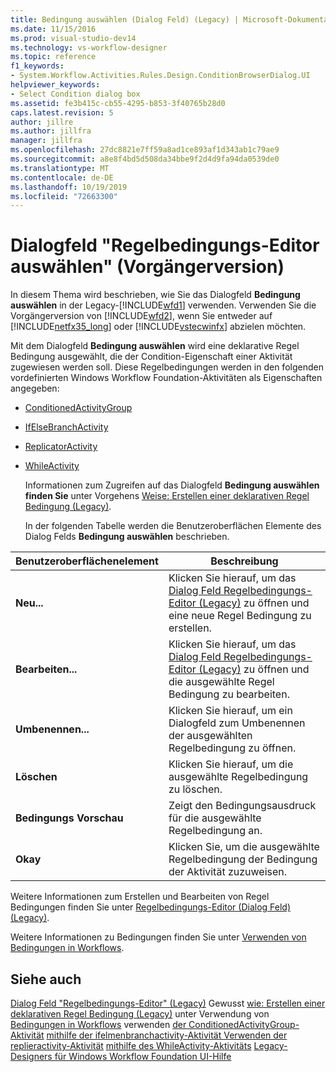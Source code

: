 ```yaml
---
title: Bedingung auswählen (Dialog Feld) (Legacy) | Microsoft-Dokumentation
ms.date: 11/15/2016
ms.prod: visual-studio-dev14
ms.technology: vs-workflow-designer
ms.topic: reference
f1_keywords:
- System.Workflow.Activities.Rules.Design.ConditionBrowserDialog.UI
helpviewer_keywords:
- Select Condition dialog box
ms.assetid: fe3b415c-cb55-4295-b853-3f40765b28d0
caps.latest.revision: 5
author: jillre
ms.author: jillfra
manager: jillfra
ms.openlocfilehash: 27dc8821e7ff59a8ad1ce893af1d343ab1c79ae9
ms.sourcegitcommit: a8e8f4bd5d508da34bbe9f2d4d9fa94da0539de0
ms.translationtype: MT
ms.contentlocale: de-DE
ms.lasthandoff: 10/19/2019
ms.locfileid: "72663300"
---
```

# <a name="select-condition-dialog-box-legacy"></a>Dialogfeld "Regelbedingungs-Editor auswählen" (Vorgängerversion)
In diesem Thema wird beschrieben, wie Sie das Dialogfeld **Bedingung auswählen** in der Legacy-[!INCLUDE[wfd1](../includes/wfd1-md.md)] verwenden. Verwenden Sie die Vorgängerversion von [!INCLUDE[wfd2](../includes/wfd2-md.md)], wenn Sie entweder auf [!INCLUDE[netfx35_long](../includes/netfx35-long-md.md)] oder [!INCLUDE[vstecwinfx](../includes/vstecwinfx-md.md)] abzielen möchten.

 Mit dem Dialogfeld **Bedingung auswählen** wird eine deklarative Regel Bedingung ausgewählt, die der Condition-Eigenschaft einer Aktivität zugewiesen werden soll. Diese Regelbedingungen werden in den folgenden vordefinierten Windows Workflow Foundation-Aktivitäten als Eigenschaften angegeben:

- [ConditionedActivityGroup](http://go.microsoft.com/fwlink?LinkID=65017)

- [IfElseBranchActivity](http://go.microsoft.com/fwlink?LinkID=65034)

- [ReplicatorActivity](http://go.microsoft.com/fwlink?LinkID=65039)

- [WhileActivity](http://go.microsoft.com/fwlink?LinkID=65049)

  Informationen zum Zugreifen auf das Dialogfeld **Bedingung auswählen finden Sie** unter Vorgehens [Weise: Erstellen einer deklarativen Regel Bedingung (Legacy)](../workflow-designer/how-to-create-a-declarative-rule-condition-legacy.md).

  In der folgenden Tabelle werden die Benutzeroberflächen Elemente des Dialog Felds **Bedingung auswählen** beschrieben.

|Benutzeroberflächenelement|Beschreibung|
|----------------|-----------------|
|**Neu...**|Klicken Sie hierauf, um das [Dialog Feld Regelbedingungs-Editor (Legacy)](../workflow-designer/rule-condition-editor-dialog-box-legacy.md) zu öffnen und eine neue Regel Bedingung zu erstellen.|
|**Bearbeiten...**|Klicken Sie hierauf, um das [Dialog Feld Regelbedingungs-Editor (Legacy)](../workflow-designer/rule-condition-editor-dialog-box-legacy.md) zu öffnen und die ausgewählte Regel Bedingung zu bearbeiten.|
|**Umbenennen...**|Klicken Sie hierauf, um ein Dialogfeld zum Umbenennen der ausgewählten Regelbedingung zu öffnen.|
|**Löschen**|Klicken Sie hierauf, um die ausgewählte Regelbedingung zu löschen.|
|**Bedingungs Vorschau**|Zeigt den Bedingungsausdruck für die ausgewählte Regelbedingung an.|
|**Okay**|Klicken Sie, um die ausgewählte Regelbedingung der Bedingung der Aktivität zuzuweisen.|

 Weitere Informationen zum Erstellen und Bearbeiten von Regel Bedingungen finden Sie unter [Regelbedingungs-Editor (Dialog Feld) (Legacy)](../workflow-designer/rule-condition-editor-dialog-box-legacy.md).

 Weitere Informationen zu Bedingungen finden Sie unter [Verwenden von Bedingungen in Workflows](http://go.microsoft.com/fwlink?LinkID=65009).

## <a name="see-also"></a>Siehe auch
 [Dialog Feld "Regelbedingungs-Editor" (Legacy)](../workflow-designer/rule-condition-editor-dialog-box-legacy.md) Gewusst [wie: Erstellen einer deklarativen Regel Bedingung (Legacy)](../workflow-designer/how-to-create-a-declarative-rule-condition-legacy.md) unter Verwendung von [Bedingungen in Workflows](http://go.microsoft.com/fwlink?LinkID=65009) verwenden [der ConditionedActivityGroup-Aktivität](http://go.microsoft.com/fwlink?LinkID=65066) [mithilfe der ifelmenbranchactivity-Aktivität ](http://go.microsoft.com/fwlink?LinkID=65075) [Verwenden der replieractivity-Aktivität](http://go.microsoft.com/fwlink?LinkID=65080) [mithilfe des WhileActivity-Aktivitäts](http://go.microsoft.com/fwlink?LinkID=65091) [Legacy-Designers für Windows Workflow Foundation UI-Hilfe](../workflow-designer/legacy-designer-for-windows-workflow-foundation-ui-help.md)